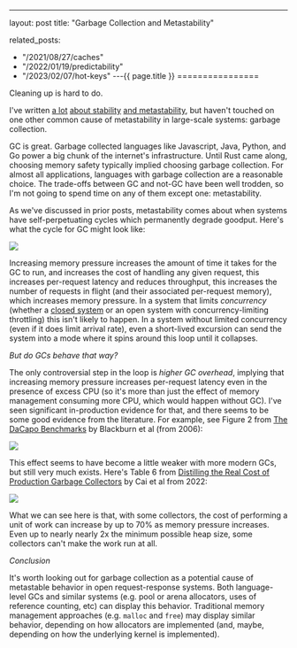 ---
layout: post
title: "Garbage Collection and Metastability"


related_posts:
  - "/2021/08/27/caches"
  - "/2022/01/19/predictability"
  - "/2023/02/07/hot-keys"
---{{ page.title }}
================

<p class="meta">Cleaning up is hard to do.</p>

I've written [a lot](https://brooker.co.za/blog/2023/05/10/open-closed.html) [about stability](https://brooker.co.za/blog/2021/08/27/caches.html) [and metastability](https://brooker.co.za/blog/2021/05/24/metastable.html), but haven't touched on one other common cause of metastability in large-scale systems: garbage collection.

GC is great. Garbage collected languages like Javascript, Java, Python, and Go power a big chunk of the internet's infrastructure. Until Rust came along, choosing memory safety typically implied choosing garbage collection. For almost all applications, languages with garbage collection are a reasonable choice. The trade-offs between GC and not-GC have been well trodden, so I'm not going to spend time on any of them except one: metastability.

As we've discussed in prior posts, metastability comes about when systems have self-perpetuating cycles which permanently degrade goodput. Here's what the cycle for GC might look like:

![](/blog/images/gc_metastability_loop.png)

Increasing memory pressure increases the amount of time it takes for the GC to run, and increases the cost of handling any given request, this increases per-request latency and reduces throughput, this increases the number of requests in flight (and their associated per-request memory), which increases memory pressure. In a system that limits *concurrency* (whether a [closed system](https://brooker.co.za/blog/2023/05/10/open-closed.html) or an open system with concurrency-limiting throttling) this isn't likely to happen. In a system without limited concurrency (even if it does limit arrival rate), even a short-lived excursion can send the system into a mode where it spins around this loop until it collapses.

*But do GCs behave that way?*

The only controversial step in the loop is *higher GC overhead*, implying that increasing memory pressure increases per-request latency even in the presence of excess CPU (so it's more than just the effect of memory management consuming more CPU, which would happen without GC). I've seen significant in-production evidence for that, and there seems to be some good evidence from the literature. For example, see Figure 2 from [The DaCapo Benchmarks](https://www.steveblackburn.org/pubs/papers/dacapo-oopsla-2006.pdf) by Blackburn et al (from 2006):

![](/blog/images/gc_blackburn_fig2b.png)

This effect seems to have become a little weaker with more modern GCs, but still very much exists. Here's Table 6 from [Distilling the Real Cost of Production Garbage Collectors](https://www.steveblackburn.org/pubs/papers/lbo-ispass-2022.pdf) by Cai et al from 2022:

![](/blog/images/gc_cai_table7.png)

What we can see here is that, with some collectors, the cost of performing a unit of work can increase by up to 70% as memory pressure increases. Even up to nearly nearly 2x the minimum possible heap size, some collectors can't make the work run at all.

*Conclusion*

It's worth looking out for garbage collection as a potential cause of metastable behavior in open request-response systems. Both language-level GCs and similar systems (e.g. pool or arena allocators, uses of reference counting, etc) can display this behavior. Traditional memory management approaches (e.g. `malloc` and `free`) may display similar behavior, depending on how allocators are implemented (and, maybe, depending on how the underlying kernel is implemented).